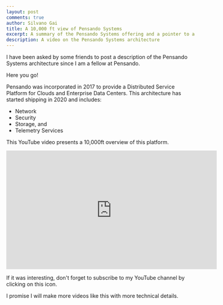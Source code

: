 ```yaml
---
layout: post
comments: true
author: Silvano Gai
title: A 10,000 ft view of Pensando Systems
excerpt: A summary of the Pensando Systems offering and a pointer to a YouTube video
description: A video on the Pensando Systems architecture
---
```

I have been asked by some friends to post a description of the Pensando Systems architecture since I am a fellow at Pensando.

Here you go!

Pensando was incorporated in 2017 to provide a Distributed Service Platform for Clouds and Enterprise Data Centers.
This architecture has started shipping in 2020 and includes:
* Network
* Security
* Storage, and
* Telemetry Services

This YouTube video presents a 10,000ft overview of this platform.

<iframe width="560" height="315" src="https://www.youtube.com/embed/7w3DyafcIj8" frameborder="0" allow="accelerometer; autoplay; encrypted-media; gyroscope; picture-in-picture" allowfullscreen></iframe>

If it was interesting, don't forget to subscribe to my YouTube channel by clicking on this icon.

<script src="https://apis.google.com/js/platform.js"></script>

<div class="g-ytsubscribe" data-channelid="UCZ_wzpfcZXi9iZ5DkYNVBsA" data-layout="default" data-count="default"></div>

I promise I will make more videos like this with more technical details.
